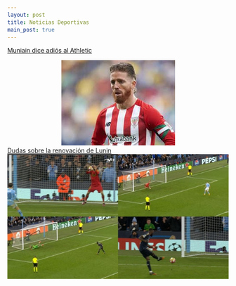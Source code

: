 ```yaml
---
layout: post
title: Noticias Deportivas
main_post: true
---
```


<a href="muniain.md">Muniain dice adiós al Athletic</a>
<center> <img src="https://github.com/tulipan11/tulipan11.github.io/blob/master/images/muniain.jpeg" /> </center>
<a href="lunin">Dudas sobre la renovación de Lunin</a>
<center> <img src="https://github.com/tulipan11/tulipan11.github.io/blob/master/images/365.jpg" /> </center>


